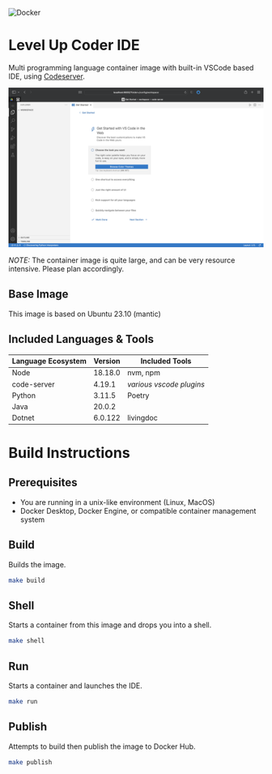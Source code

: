 ![Docker](https://github.com/level-up-program-dev/levelup-coder-ide/workflows/Docker/badge.svg)

# Level Up Coder IDE

Multi programming language container image with built-in VSCode based IDE, using [Codeserver](https://github.com/coder/code-server).

![Screen shot](https://github.com/level-up-program-dev/levelup-coder-ide/raw/main/images/screenshot.png)

_NOTE:_ The container image is quite large, and can be very resource intensive. Please plan accordingly.

## Base Image

This image is based on Ubuntu 23.10 (mantic)

## Included Languages & Tools

| Language Ecosystem | Version | Included Tools           |
| ------------------ | ------- | ------------------------ |
| Node               | 18.18.0 | nvm, npm                 |
| code-server        | 4.19.1  | _various vscode plugins_ |
| Python             | 3.11.5  | Poetry                   |
| Java               | 20.0.2  |                          |
| Dotnet             | 6.0.122 | livingdoc                |

# Build Instructions

## Prerequisites

- You are running in a unix-like environment (Linux, MacOS)
- Docker Desktop, Docker Engine, or compatible container management system

## Build

Builds the image.

```bash
make build
```

## Shell

Starts a container from this image and drops you into a shell.

```bash
make shell
```

## Run

Starts a container and launches the IDE.

```bash
make run
```

## Publish

Attempts to build then publish the image to Docker Hub.

```bash
make publish
```
